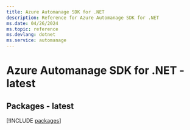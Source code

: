 ```yaml
---
title: Azure Automanage SDK for .NET
description: Reference for Azure Automanage SDK for .NET
ms.date: 04/26/2024
ms.topic: reference
ms.devlang: dotnet
ms.service: automanage
---
```

# Azure Automanage SDK for .NET - latest
## Packages - latest
[!INCLUDE [packages](automanage-index.md)]